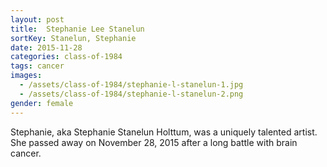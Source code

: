 ```yaml
---
layout: post
title:  Stephanie Lee Stanelun
sortKey: Stanelun, Stephanie
date: 2015-11-28
categories: class-of-1984
tags: cancer
images:
  - /assets/class-of-1984/stephanie-l-stanelun-1.jpg
  - /assets/class-of-1984/stephanie-l-stanelun-2.png
gender: female
---
```

Stephanie, aka Stephanie Stanelun Holttum, was a uniquely talented artist. She passed away on November 28, 2015 after a long battle with brain cancer.
